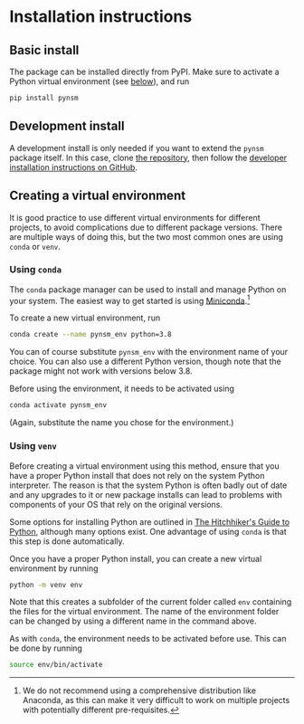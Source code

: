 # Installation instructions

## Basic install

The package can be installed directly from PyPI. Make sure to activate a Python virtual environment (see [below](#creating-a-virtual-environment)), and run

```bash
pip install pynsm
```

## Development install

A development install is only needed if you want to extend the `pynsm` package itself. In this case, clone [the repository](https://github.com/Shagesh/pytorch-NSM), then follow the [developer installation instructions on GitHub](https://github.com/Shagesh/pytorch-NSM/blob/main/README.md#developer-installation).

## Creating a virtual environment

It is good practice to use different virtual environments for different projects, to avoid complications due to different package versions. There are multiple ways of doing this, but the two most common ones are using `conda` or `venv`.

### Using `conda`

The `conda` package manager can be used to install and manage Python on your system. The easiest way to get started is using [Miniconda](https://docs.conda.io/en/latest/miniconda.html).[^1]

[^1]: We do not recommend using a comprehensive distribution like Anaconda, as this can make it very difficult to work on multiple projects with potentially different pre-requisites.

To create a new virtual environment, run

```bash
conda create --name pynsm_env python=3.8
```

You can of course substitute `pynsm_env` with the environment name of your choice. You can also use a different Python version, though note that the package might not work with versions below 3.8.

Before using the environment, it needs to be activated using

```bash
conda activate pynsm_env
```

(Again, substitute the name you chose for the environment.)

### Using `venv`

Before creating a virtual environment using this method, ensure that you have a proper Python install that does not rely on the system Python interpreter. The reason is that the system Python is often badly out of date and any upgrades to it or new package installs can lead to problems with components of your OS that rely on the original versions.

Some options for installing Python are outlined in [The Hitchhiker's Guide to Python](https://docs.python-guide.org/starting/installation/#installation-guides), although many options exist. One advantage of using `conda` is that this step is done automatically.

Once you have a proper Python install, you can create a new virtual environment by running

```bash
python -m venv env
```

Note that this creates a subfolder of the current folder called `env` containing the files for the virtual environment. The name of the environment folder can be changed by using a different name in the command above.

As with `conda`, the environment needs to be activated before use. This can be done by running

```bash
source env/bin/activate
```
